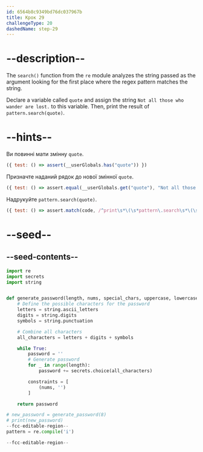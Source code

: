 ```yaml
---
id: 6564b8c9349bd76dc037967b
title: Крок 29
challengeType: 20
dashedName: step-29
---
```


# --description--

The `search()` function from the `re` module analyzes the string passed as the argument looking for the first place where the regex pattern matches the string.

Declare a variable called `quote` and assign the string `Not all those who wander are lost.` to this variable. Then, print the result of `pattern.search(quote)`.

# --hints--

Ви повинні мати змінну `quote`.

```js
({ test: () => assert(__userGlobals.has("quote")) })
```

Призначте наданий рядок до нової змінної `quote`.

```js
({ test: () => assert.equal(__userGlobals.get("quote"), "Not all those who wander are lost.") })
```

Надрукуйте `pattern.search(quote)`.

```js
({ test: () => assert.match(code, /^print\s*\(\s*pattern\.search\s*\(\s*quote\s*\)\s*\)/m) })
```

# --seed--

## --seed-contents--

```py
import re
import secrets
import string


def generate_password(length, nums, special_chars, uppercase, lowercase):
    # Define the possible characters for the password
    letters = string.ascii_letters
    digits = string.digits
    symbols = string.punctuation

    # Combine all characters
    all_characters = letters + digits + symbols

    while True:
        password = ''
        # Generate password
        for _ in range(length):
            password += secrets.choice(all_characters)

        constraints = [
            (nums, '')
        ]        

    return password

# new_password = generate_password(8)
# print(new_password)
--fcc-editable-region--
pattern = re.compile('i')

--fcc-editable-region--
```
